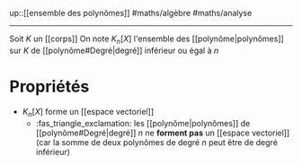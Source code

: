 up::[[ensemble des polynômes]]
#maths/algèbre #maths/analyse

----
Soit $K$ un [[corps]]
On note $K_{n}[X]$ l'ensemble des [[polynôme|polynômes]] sur $K$ de [[polynôme#Degré|degré]] inférieur ou égal à $n$

# Propriétés

 - $K_{n}[X]$ forme un [[espace vectoriel]]
     - :fas_triangle_exclamation: les [[polynôme|polynômes]] de [[polynôme#Degré|degré]] $n$ ne **forment pas** un [[espace vectoriel]] (car la somme de deux polynômes de degré $n$ peut être de degré inférieur)

